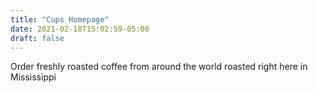 ```yaml
---
title: "Cups Homepage"
date: 2021-02-18T15:02:59-05:00
draft: false
---
```


 Order freshly roasted coffee from around the world roasted right here in Mississippi